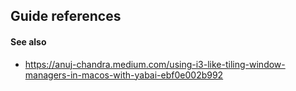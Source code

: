 ## Guide references

#### See also

- https://anuj-chandra.medium.com/using-i3-like-tiling-window-managers-in-macos-with-yabai-ebf0e002b992
